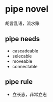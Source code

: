 # pipe novel

胡言乱语，流水账

## pipe needs

- cascadeable
- selecable
- moveable
- connectable

## pipe rule

- 立长志，非常立志
